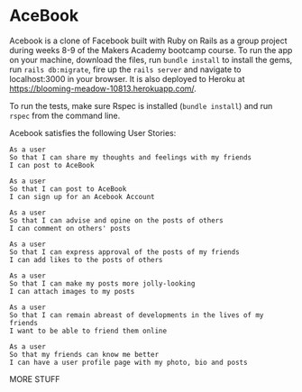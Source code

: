# AceBook

Acebook is a clone of Facebook built with Ruby on Rails as a group project during weeks 8-9 of the Makers Academy bootcamp course. To run the app on your machine, download the files, run `bundle install` to install the gems, run `rails db:migrate`, fire up the `rails server` and navigate to localhost:3000 in your browser. It is also deployed to Heroku at https://blooming-meadow-10813.herokuapp.com/.

To run the tests, make sure Rspec is installed (`bundle install`) and run `rspec` from the command line.

Acebook satisfies the following User Stories:

```
As a user
So that I can share my thoughts and feelings with my friends
I can post to AceBook
```

```
As a user
So that I can post to AceBook
I can sign up for an Acebook Account
```

```
As a user
So that I can advise and opine on the posts of others
I can comment on others' posts
```

```
As a user
So that I can express approval of the posts of my friends
I can add likes to the posts of others
```

```
As a user
So that I can make my posts more jolly-looking
I can attach images to my posts
```

```
As a user
So that I can remain abreast of developments in the lives of my friends
I want to be able to friend them online
```

```
As a user
So that my friends can know me better
I can have a user profile page with my photo, bio and posts
```

MORE STUFF
